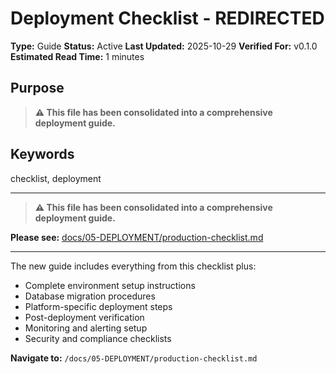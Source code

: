 # Deployment Checklist - REDIRECTED

**Type:** Guide
**Status:** Active
**Last Updated:** 2025-10-29
**Verified For:** v0.1.0
**Estimated Read Time:** 1 minutes

## Purpose
> **⚠️ This file has been consolidated into a comprehensive deployment guide.**

## Keywords
checklist, deployment

---


> **⚠️ This file has been consolidated into a comprehensive deployment guide.**

**Please see:** [docs/05-DEPLOYMENT/production-checklist.md](/docs/05-DEPLOYMENT/production-checklist.md)

---

The new guide includes everything from this checklist plus:
- Complete environment setup instructions
- Database migration procedures
- Platform-specific deployment steps
- Post-deployment verification
- Monitoring and alerting setup
- Security and compliance checklists

**Navigate to:** `/docs/05-DEPLOYMENT/production-checklist.md`
